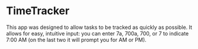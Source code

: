 # TimeTracker
This app was designed to allow tasks to be tracked as quickly as possible. It allows for easy, intuitive input: you can enter 7a, 700a, 700, or 7 to indicate 7:00 AM (on the last two it will prompt you for AM or PM).
